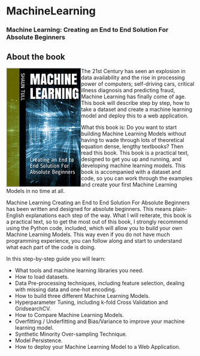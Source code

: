 # MachineLearning


###  Machine Learning: Creating an End to End Solution For Absolute Beginners




## About the book
<a target="_blank" href="https://www.amazon.co.uk/Machine-Learning-Creating-Solution-Beginners-ebook/dp/B07JB516BF/ref=sr_1_3?ie=UTF8&qid=1543154677&sr=8-3&keywords=machine+learning+for+absolute+beginners">
  <img src="/img/book.jpg" alt="Book Cover" width="200" align="left"/>
</a>


The 21st Century has seen an explosion in data availability and the rise in processing power of computers; self-driving cars, critical illness diagnosis and predicting fraud, Machine Learning has finally come of age. This book will describe step by step, how to take a dataset and create a machine learning model and deploy this to a web application. 

What this book is:
Do you want to start building Machine Learning Models without having to wade through lots of theoretical equation dense, lengthy textbooks? Then read this book.
This book is a practical text, designed to get you up and running, and developing machine learning models. This book is accompanied with a dataset and code, so you can work through the examples and create your first Machine Learning Models in no time at all. 

Machine Learning Creating an End to End Solution For Absolute Beginners has been written and designed for absolute beginners. This means plain-English explanations each step of the way. What I will reiterate, this book is a practical text, so to get the most out of this book, I strongly recommend using the Python code, included, which will allow you to build your own Machine Learning Models. This way even if you do not have much programming experience, you can follow along and start to understand what each part of the code is doing.


In this step-by-step guide you will learn:

- What tools and machine learning libraries you need.
- How to load datasets.
- Data Pre-processing techniques, including feature selection, dealing with missing data and one-hot encoding.
- How to build three different Machine Learning Models.
- Hyperparameter Tuning, including k-fold Cross Validation and GridsearchCV.
- How to Compare Machine Learning Models.
- Overfitting / Underfitting and Bias/Variance to improve your machine learning model.
- Synthetic Minority Over-sampling Technique.
- Model Persistence.
- How to deploy your Machine Learning Model to a Web Application.
